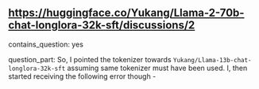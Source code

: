 ## https://huggingface.co/Yukang/Llama-2-70b-chat-longlora-32k-sft/discussions/2

contains_question: yes

question_part: 
So, I pointed the tokenizer towards `Yukang/Llama-13b-chat-longlora-32k-sft` assuming same tokenizer must have been used. I, then started receiving the following error though -